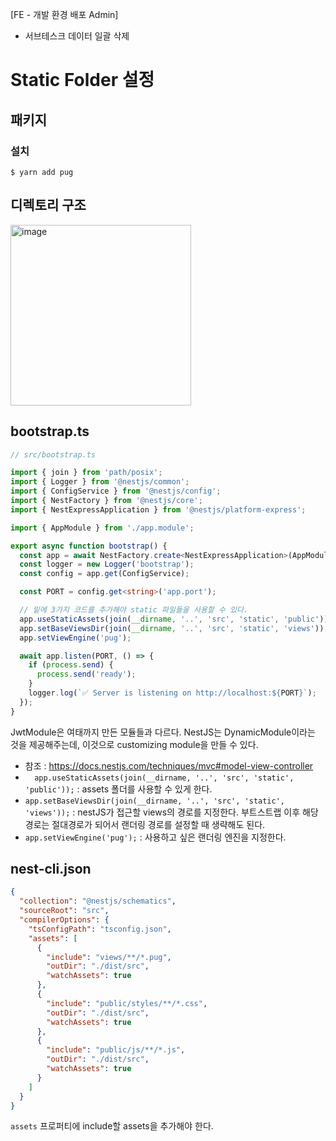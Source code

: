 [FE - 개발 환경 배포 Admin]

- 서브테스크 데이터 일괄 삭제

# Static Folder 설정

## 패키지

### 설치

```shell
$ yarn add pug
```

## 디렉토리 구조

<img width="289" alt="image" src="https://user-images.githubusercontent.com/33750210/179892991-e7d3d4e7-1185-4239-be2e-8bc0833f676d.png">

## bootstrap.ts

```typescript
// src/bootstrap.ts

import { join } from 'path/posix';
import { Logger } from '@nestjs/common';
import { ConfigService } from '@nestjs/config';
import { NestFactory } from '@nestjs/core';
import { NestExpressApplication } from '@nestjs/platform-express';

import { AppModule } from './app.module';

export async function bootstrap() {
  const app = await NestFactory.create<NestExpressApplication>(AppModule);
  const logger = new Logger('bootstrap');
  const config = app.get(ConfigService);

  const PORT = config.get<string>('app.port');

  // 밑에 3가지 코드를 추가해야 static 파일들을 사용할 수 있다.
  app.useStaticAssets(join(__dirname, '..', 'src', 'static', 'public'));
  app.setBaseViewsDir(join(__dirname, '..', 'src', 'static', 'views'));
  app.setViewEngine('pug');

  await app.listen(PORT, () => {
    if (process.send) {
      process.send('ready');
    }
    logger.log(`✅ Server is listening on http://localhost:${PORT}`);
  });
}

```

  JwtModule은 여태까지 만든 모듈들과 다르다. NestJS는 DynamicModule이라는 것을 제공해주는데, 이것으로 customizing module을 만들 수 있다.

* 참조 : https://docs.nestjs.com/techniques/mvc#model-view-controller
* `  app.useStaticAssets(join(__dirname, '..', 'src', 'static', 'public'));` :  assets 폴더를 사용할 수 있게 한다.
* `app.setBaseViewsDir(join(__dirname, '..', 'src', 'static', 'views'));` :  nestJS가 접근할 views의 경로를 지정한다. 부트스트랩 이후 해당 경로는 절대경로가 되어서 랜더링 경로를 설정할 때 생략해도 된다.
* `app.setViewEngine('pug');` : 사용하고 싶은 랜더링 엔진을 지정한다.

## nest-cli.json

```json
{
  "collection": "@nestjs/schematics",
  "sourceRoot": "src",
  "compilerOptions": {
    "tsConfigPath": "tsconfig.json",
    "assets": [
      {
        "include": "views/**/*.pug",
        "outDir": "./dist/src",
        "watchAssets": true
      },
      {
        "include": "public/styles/**/*.css",
        "outDir": "./dist/src",
        "watchAssets": true
      },
      {
        "include": "public/js/**/*.js",
        "outDir": "./dist/src",
        "watchAssets": true
      }
    ]
  }
}
```

`assets` 프로퍼티에 include할 assets을 추가해야 한다.

